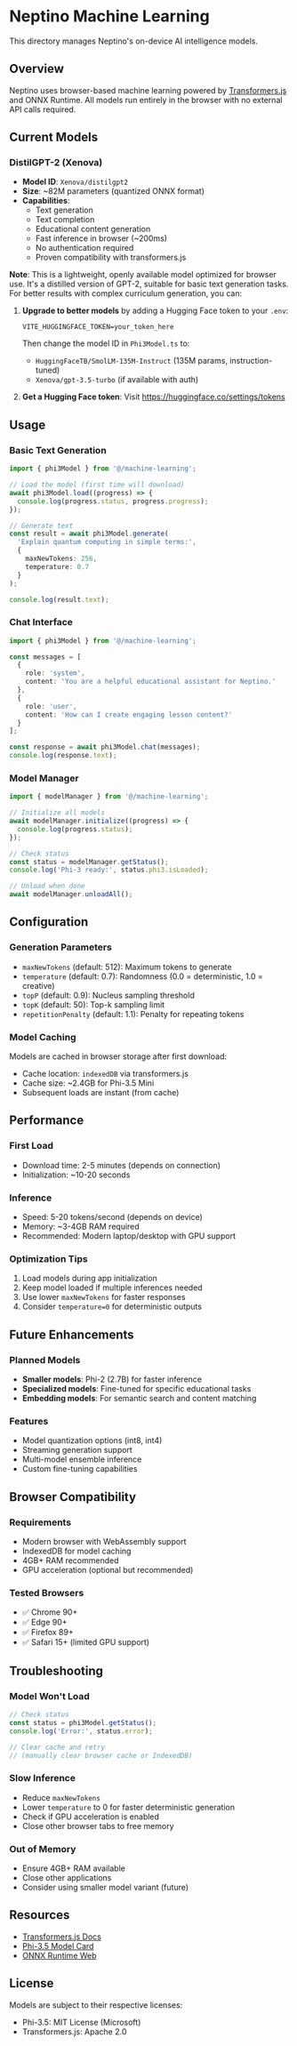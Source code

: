 # Neptino Machine Learning

This directory manages Neptino's on-device AI intelligence models.

## Overview

Neptino uses browser-based machine learning powered by [Transformers.js](https://huggingface.co/docs/transformers.js) and ONNX Runtime. All models run entirely in the browser with no external API calls required.

## Current Models

### DistilGPT-2 (Xenova)
- **Model ID**: `Xenova/distilgpt2`
- **Size**: ~82M parameters (quantized ONNX format)
- **Capabilities**:
  - Text generation
  - Text completion
  - Educational content generation
  - Fast inference in browser (~200ms)
  - No authentication required
  - Proven compatibility with transformers.js

**Note**: This is a lightweight, openly available model optimized for browser use. It's a distilled version of GPT-2, suitable for basic text generation tasks. For better results with complex curriculum generation, you can:

1. **Upgrade to better models** by adding a Hugging Face token to your `.env`:
   ```
   VITE_HUGGINGFACE_TOKEN=your_token_here
   ```
   Then change the model ID in `Phi3Model.ts` to:
   - `HuggingFaceTB/SmolLM-135M-Instruct` (135M params, instruction-tuned)
   - `Xenova/gpt-3.5-turbo` (if available with auth)

2. **Get a Hugging Face token**: Visit https://huggingface.co/settings/tokens

## Usage

### Basic Text Generation

```typescript
import { phi3Model } from '@/machine-learning';

// Load the model (first time will download)
await phi3Model.load((progress) => {
  console.log(progress.status, progress.progress);
});

// Generate text
const result = await phi3Model.generate(
  'Explain quantum computing in simple terms:',
  {
    maxNewTokens: 256,
    temperature: 0.7
  }
);

console.log(result.text);
```

### Chat Interface

```typescript
import { phi3Model } from '@/machine-learning';

const messages = [
  {
    role: 'system',
    content: 'You are a helpful educational assistant for Neptino.'
  },
  {
    role: 'user',
    content: 'How can I create engaging lesson content?'
  }
];

const response = await phi3Model.chat(messages);
console.log(response.text);
```

### Model Manager

```typescript
import { modelManager } from '@/machine-learning';

// Initialize all models
await modelManager.initialize((progress) => {
  console.log(progress.status);
});

// Check status
const status = modelManager.getStatus();
console.log('Phi-3 ready:', status.phi3.isLoaded);

// Unload when done
await modelManager.unloadAll();
```

## Configuration

### Generation Parameters

- `maxNewTokens` (default: 512): Maximum tokens to generate
- `temperature` (default: 0.7): Randomness (0.0 = deterministic, 1.0 = creative)
- `topP` (default: 0.9): Nucleus sampling threshold
- `topK` (default: 50): Top-k sampling limit
- `repetitionPenalty` (default: 1.1): Penalty for repeating tokens

### Model Caching

Models are cached in browser storage after first download:
- Cache location: `indexedDB` via transformers.js
- Cache size: ~2.4GB for Phi-3.5 Mini
- Subsequent loads are instant (from cache)

## Performance

### First Load
- Download time: 2-5 minutes (depends on connection)
- Initialization: ~10-20 seconds

### Inference
- Speed: 5-20 tokens/second (depends on device)
- Memory: ~3-4GB RAM required
- Recommended: Modern laptop/desktop with GPU support

### Optimization Tips
1. Load models during app initialization
2. Keep model loaded if multiple inferences needed
3. Use lower `maxNewTokens` for faster responses
4. Consider `temperature=0` for deterministic outputs

## Future Enhancements

### Planned Models
- **Smaller models**: Phi-2 (2.7B) for faster inference
- **Specialized models**: Fine-tuned for specific educational tasks
- **Embedding models**: For semantic search and content matching

### Features
- Model quantization options (int8, int4)
- Streaming generation support
- Multi-model ensemble inference
- Custom fine-tuning capabilities

## Browser Compatibility

### Requirements
- Modern browser with WebAssembly support
- IndexedDB for model caching
- 4GB+ RAM recommended
- GPU acceleration (optional but recommended)

### Tested Browsers
- ✅ Chrome 90+
- ✅ Edge 90+
- ✅ Firefox 89+
- ✅ Safari 15+ (limited GPU support)

## Troubleshooting

### Model Won't Load
```typescript
// Check status
const status = phi3Model.getStatus();
console.log('Error:', status.error);

// Clear cache and retry
// (manually clear browser cache or IndexedDB)
```

### Slow Inference
- Reduce `maxNewTokens`
- Lower `temperature` to 0 for faster deterministic generation
- Check if GPU acceleration is enabled
- Close other browser tabs to free memory

### Out of Memory
- Ensure 4GB+ RAM available
- Close other applications
- Consider using smaller model variant (future)

## Resources

- [Transformers.js Docs](https://huggingface.co/docs/transformers.js)
- [Phi-3.5 Model Card](https://huggingface.co/microsoft/Phi-3.5-mini-instruct)
- [ONNX Runtime Web](https://onnxruntime.ai/docs/tutorials/web/)

## License

Models are subject to their respective licenses:
- Phi-3.5: MIT License (Microsoft)
- Transformers.js: Apache 2.0

